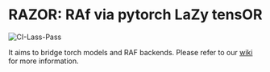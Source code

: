 # RAZOR: RAf via pytorch LaZy tensOR

![CI-Lass-Pass](https://img.shields.io/endpoint?url=https://gist.githubusercontent.com/aire-meta-bot/5e763b919e5c0b91ceede34877869ec0/raw/razor-ci-badge-last-pass.json)

It aims to bridge torch models and RAF backends.
Please refer to our [wiki](docs/wiki) for more information.

